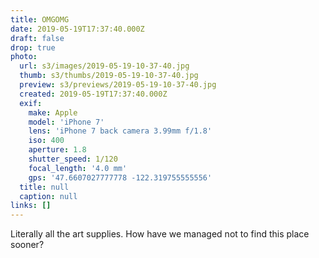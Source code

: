 ```yaml
---
title: OMGOMG
date: 2019-05-19T17:37:40.000Z
draft: false
drop: true
photo:
  url: s3/images/2019-05-19-10-37-40.jpg
  thumb: s3/thumbs/2019-05-19-10-37-40.jpg
  preview: s3/previews/2019-05-19-10-37-40.jpg
  created: 2019-05-19T17:37:40.000Z
  exif:
    make: Apple
    model: 'iPhone 7'
    lens: 'iPhone 7 back camera 3.99mm f/1.8'
    iso: 400
    aperture: 1.8
    shutter_speed: 1/120
    focal_length: '4.0 mm'
    gps: '47.6607027777778 -122.319755555556'
  title: null
  caption: null
links: []
---
```


Literally all the art supplies. How have we managed not to find this place sooner?

